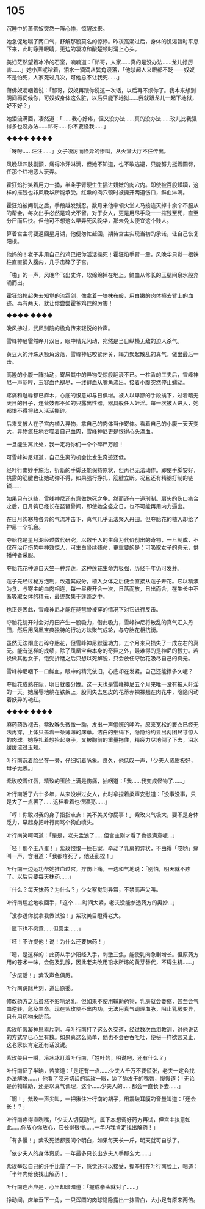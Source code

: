 # 105

沉睡中的萧佛奴突然一阵心悸，惊醒过来。

她急促地喘了两口气，舒解那股莫名的惊悸。昨夜高潮过后，身体的饥渴暂时平息下来，此时睁开眼睛，无边的凄凉和酸楚顿时涌上心头。

美妇茫然望着冰冷的石室，喃喃道：「祁哥，人家……真的是没办法……龙儿好厉害……」她小声呢哝着，泪水一滴滴从鬓角滚落，「他杀起人来眼都不眨——奴奴不是怕死，人家死过几次，可他总不让我死……」

萧佛奴哽咽着说：「祁哥，奴奴再跟你说这一次话，以后再不烦你了。我本来想到阴间再伺候你，可奴奴身体这么脏，以后只能下地狱……我就跟龙儿一起下地狱，好不好？」

她泪流满面，凄然道：「……我心好疼，但又没办法……真的没办法……玫儿比我强得多也没办法……祁哥……你不要怪我……」

◆◆◆◆ ◆◆◆◆

「呀呀……汪汪……」女子凄厉而怪异的惨叫，从火堂大厅不住传出。

风晚华四肢剧颤，痛得冷汗淋漓，但她不知道，也不敢逃避，只能努力挺着圆臀，任那个红袍恶人玩弄。

霍狂焰狞笑着用力一捅，半条手臂硬生生插进娇嫩的肉穴内。即使被百般蹂躏，这样的摧残也非风晚华所能承受。红嫩的肉穴顿时被撕开两道伤口，鲜血淋漓。

霍狂焰被阉割之后，手段越发残忍，数月来他率领火堂人马接连灭掉十余个不服从的帮会，每次出手必然是鸡犬不留。对于女人，更是用尽手段一一摧残至死，直至分尸而后快。但他可不想这么早弄死风晚华，那未免太便宜这个贱人。

算着宫主将要返回星月湖，他便匆忙赶回，期待宫主实现当初的承诺，让自己恢复阳根。

他妈的！老子非用自己的鸡巴把你活活操死！霍狂焰手臂一震，风晚华只觉一根铁柱直直捅入腹内，几乎击碎了子宫。

「啪」的一声，风晚华飞出丈许，软绵绵掉在地上。鲜血从修长的玉腿间泉水般奔涌而出。

霍狂焰拎起失去知觉的流霜剑，像拿着一块抹布般，用白嫩的肉体擦去臂上的血迹。再有两天，就让你尝尝霍爷鸡巴的厉害！

◆◆◆◆ ◆◆◆◆

晚风拂过，武凤别院的檐角传来轻悦的铃声。

雪峰神尼霍然睁开双目，眼中精光闪动，宛然是当日纵横无敌的迫人杀气。

黄豆大的汗珠从额角滚落，雪峰神尼咬紧牙关，竭力聚起散乱的真气，做出最后一击。

高隆的小腹一阵抽动，寄居其中的异物受惊般翻滚不已。一柱香的工夫后，雪峰神尼一声闷哼，玉容血色褪尽，一缕鲜血从嘴角流出。接着小腹突然停止蠕动。

疼痛和耻辱都已麻木，心底的恨意却与日俱增。被人以卑鄙的手段擒下，过着暗无天日的日子，连营妓都不如的只露出性器，器具般任人奸淫。每一次被人进入，她都恨不得将敌人活活撕碎。

后来又被人在子宫内植入异物，拿自己的肉体当作寄体。看着自己的小腹一天天变大，异物疯狂地吞噬着自己血肉，雪峰神尼更是恨得心头滴血。

一旦能生离此处，我一定将你们一个个碎尸万段！

可雪峰神尼知道，自己生离的机会比发生奇迹还低。

经叶行南妙手施治，折断的手脚还能保持原状，但再也无法动作。即使手脚安好，挑露的筋腱也让她动弹不得，如果强行挣扎，筋腱立断。况且还有精钢打制的链锁……

如果只有这些，雪峰神尼还有意做殊死之争。然而还有一道刑制。肩头的伤口癒合之后，日月钩已经长在琵琶骨间，即使她全盛之日，也不可能再用内力逼出。

在日月钩寒热各异的气流冲击下，真气几乎无法聚入丹田。但夺胎花的植入却给了神尼一个机会。

夺胎花是星月湖经过数代研究，以数千人的生命为代价创出的奇物，一旦制成，不仅在治疗伤势中神效惊人，可生白骨续残命，更重要的是：可吸取女子的真元，供播种者采服。

夺胎花花种源自天竺一种异莲，这种莲花生命力极强，历经千年仍可发芽。

莲子先经过秘方泡制，改造其成分，植入女体之后便会直接从莲子开花。它以精液为食，与寄主的血肉相连，每一昼夜开合一次，日落而放，日出而合，在生长中不断吸取女体的精元，最终聚集于莲蓬之中。

也正是因此，雪峰神尼才能在琵琶骨被穿的情况下对它进行反击。

夺胎花绽开时会对丹田产生一股吸力，借此吸力，雪峰神尼将散乱的真气汇入丹田，然后用凤凰宝典独特的行功方法聚气成轮，与夺胎花相抗衡。

虽然无法彻底击碎夺胎花，但雪峰神尼默运功力，五个月来只损失了一成左右的真元。能有这样的成绩，除了凤凰宝典本身的奇异之外，最难得的是神尼的毅力。若换做其他女子，饱受折磨之后只想以死解脱，只会放任夺胎花吸尽自己的真元。

雪峰神尼咽下一口鲜血，眼中的精光依旧，心底却在发紧。自己还能撑多久呢？

夺胎花成熟在际，明日就要分娩。这一天也是雪峰神尼五个月来唯一没有被人奸淫的一天。她屈辱地躺在铁架上，股间失去包皮的花蒂赤裸裸翘在肉花中，隐隐闪动着妖异的艳红。

◆◆◆◆ ◆◆◆◆

麻药药效褪去，紫玫喉头微微一动，发出一声低婉的呻吟。原来宽松的亵衣已经无法再穿，上体只盖着一条薄薄的床单。洁白的细绢下，隐隐约约显出两团尺寸惊人的肉球。她挣扎着想抬起身子，又被胸前的重量拖住，精疲力尽地倒了下去，泪水缓缓流过玉颊。

叶行南沉着脸坐在一旁，仔细切着脉象。良久，他低叹一声，「少夫人资质极好，母子无恙。」

紫玫咬着红唇，精致的玉脸上满是伤痛，抽咽道：「我……我变成怪物了……」

叶行南活了六十多年，从来没哄过女人，此时拿捏着柔声安慰道：「没事没事，只是大了一点罢了……这样看着也很漂亮……」

「哼！你敢对我的身子指指点点！美不美关你屁事！」紫玫火气极大，要不是身体乏力，早起身把叶行南骂个狗血喷头。

叶行南笑呵呵道：「是是，老夫孟浪了……但宫主刚才看了也很满意呢…」

「呸！那个王八蛋！」紫玫恨恨一捶石案，牵动了乳房的异状，不由得「哎哟」痛叫一声，含泪道：「我都疼死了，他还乱捏！」

叶行南一边运功帮她推血过宫，疗伤止痛，一边和气地说：「别怕，明天就不疼了。以后只要每天抹药……」

「什么？每天抹药？为什么？」少女察觉到异常，不禁高声尖叫。

叶行南尴尬地收回手，「这个……时间太紧，老夫没能参透药方的奥妙…」

「没参透你就拿我做试验！」紫玫美目瞪得老大。

「属下也不愿意……但宫主……」

「呸！不许提他！说！为什么还要抹药！」

「嗯，是这样的：此药从手少阳经入手，刺激三焦，能使乳肉急剧增长。但原药方用的苍术一味，会伤及乳腺，因此老夫改用铅水所炼的黄芽替代，不碍生机……」

「少废话！」紫玫声色俱厉。

叶行南踌躇片刻，道出原委。

修改药方之后虽然不影响泌乳，但如果不使用辅助药物，乳房就会萎缩，甚至会气血逆转，危及生命。现在紫玫使不出内功，无法用真气调理血脉，阻止乳房变异，只有用药物来防范。

紫玫听罢凝神思索片刻。与叶行南打了这么久交道，经过数次血泪教训，对他说话的方式早已心里有数。如果真这么简单，他也不会吞吞吐吐，便秘一样欲言又止，这老家伙肯定还有话没说。

紫玫美目一瞬，冷冰冰盯着叶行南，「姓叶的，明说吧，还有什么？」

叶行南怔了半晌，苦笑道：「是还有一点……少夫人千万不要慌张，老夫一定会找办法解决……」他看了咬牙切齿的紫玫一眼，舔了舔发干的嘴唇，慢慢道：「无论是药物辅助，还是以真气调理，这个……少夫人的……都会一直长下去……」

「啊！」紫玫一声尖叫，一把揪住叶行南的胡子，用震破耳膜的音量叫道：「还会长！？」

叶行南疼得直咧嘴，「少夫人切莫动气，属下本想调好药方再试，但宫主执意如此……你放心你放心，它长得很慢……一年内我肯定找出解药！」

「有多慢！」紫玫死活都要问个明白，如果每天长一斤，明天就可自杀了。

「依少夫人的身体资质，一年最多只长出少夫人手那么大……」

紫玫举起自己的纤手比量了一下，感觉还可以接受，握拳打在叶行南脸上，喝道：「半年内给我找出解药！」

叶行南连声应是，心里却暗暗道：「握成拳头就对了……」

挣动间，床单垂下一角，一只浑圆的肉球隐隐露出一抹雪白，大小足有原来两倍。

